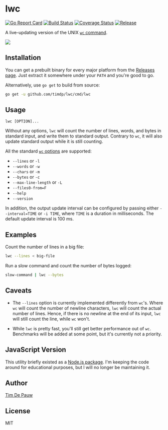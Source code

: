 # lwc

[![Go Report Card](https://goreportcard.com/badge/github.com/timdp/lwc)](https://goreportcard.com/report/github.com/timdp/lwc)
[![Build Status](https://img.shields.io/circleci/project/github/timdp/lwc/master.svg)](https://circleci.com/gh/timdp/lwc)
[![Coverage Status](https://img.shields.io/coveralls/timdp/lwc/master.svg)](https://coveralls.io/r/timdp/lwc)
[![Release](https://img.shields.io/github/release/timdp/lwc.svg)](https://github.com/timdp/lwc/releases/latest)

A live-updating version of the UNIX [`wc` command](https://en.wikipedia.org/wiki/Wc_(Unix)).

![](demo.gif)

## Installation

You can get a prebuilt binary for every major platform from the
[Releases page](https://github.com/timdp/lwc/releases). Just extract it
somewhere under your `PATH` and you're good to go.

Alternatively, use `go get` to build from source:

```bash
go get -u github.com/timdp/lwc/cmd/lwc
```

## Usage

```
lwc [OPTION]...
```

Without any options, `lwc` will count the number of lines, words, and bytes
in standard input, and write them to standard output. Contrary to `wc`, it will
also update standard output while it is still counting.

All the standard [`wc` options](https://en.wikipedia.org/wiki/Wc_(Unix)) are
supported:

- `--lines` or `-l`
- `--words` or `-w`
- `--chars` or `-m`
- `--bytes` or `-c`
- `--max-line-length` or `-L`
- `--files0-from=F`
- `--help`
- `--version`

In addition, the output update interval can be configured by passing either
`--interval=TIME` or `-i TIME`, where `TIME` is a duration in milliseconds.
The default update interval is 100 ms.

## Examples

Count the number of lines in a big file:

```bash
lwc --lines < big-file
```

Run a slow command and count the number of bytes logged:

```bash
slow-command | lwc --bytes
```

## Caveats

- The `--lines` option is currently implemented differently from `wc`'s. Where
  `wc` will count the number of newline characters, `lwc` will count the actual
  number of lines. Hence, if there is no newline at the end of its input, `lwc`
  will still count the line, while `wc` won't.

- While `lwc` is pretty fast, you'll still get better performance out of `wc`.
  Benchmarks will be added at some point, but it's currently not a priority.

## JavaScript Version

This utility briefly existed as a
[Node.js package](https://github.com/timdp/lwc-nodejs). I'm keeping the code
around for educational purposes, but I will no longer be maintaining it.

## Author

[Tim De Pauw](https://tmdpw.eu/)

## License

MIT
